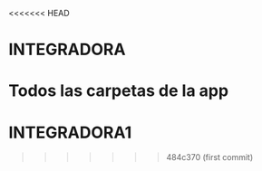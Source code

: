 <<<<<<< HEAD
# INTEGRADORA
Todos las carpetas de la app
=======
# INTEGRADORA1
>>>>>>> 484c370 (first commit)
